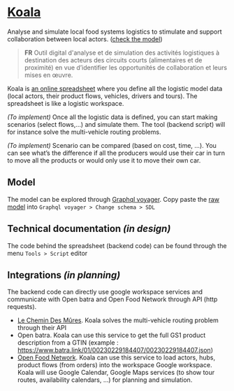 # [Koala](https://docs.google.com/spreadsheets/d/1tjktUMx26vcGmk0r5E-Esn6EIexSXl6BBZ2JEsAOu_k)

Analyse and simulate local food systems logistics to stimulate and support collaboration between local actors. ([check the model](model.graphql))

> **FR** Outil digital d'analyse et de simulation des activités logistiques à destination des acteurs des circuits courts (alimentaires et de proximité) en vue d’identifier les opportunités de collaboration et leurs mises en œuvre.

Koala is [an online spreadsheet](https://docs.google.com/spreadsheets/d/1tjktUMx26vcGmk0r5E-Esn6EIexSXl6BBZ2JEsAOu_k) where you define all the logistic model data (local actors, their product flows, vehicles, drivers and tours). The spreadsheet is like a logistic workspace.

*(To implement)* Once all the logistic data is defined, you can start making scenarios (select flows,…) and simulate them. The tool (backend script) will for instance solve the multi-vehicle routing problems.

*(To implement)* Scenario can be compared (based on cost, time, …). You can see what’s the difference if all the producers would use their car in turn to move all the products or would only use it to move their own car.

## Model

The model can be explored through [Graphql voyager](https://apis.guru/graphql-voyager/). Copy paste the [raw model](https://raw.githubusercontent.com/Qalinca-Labs/koala/main/model.graphql) into `Graphql voyager > Change schema > SDL`

## Technical documentation *(in design)*

The code behind the spreadsheet (backend code) can be found through the menu `Tools > Script` editor

## Integrations *(in planning)*

The backend code can directly use google workspace services and communicate with Open batra and Open Food Network through API (http requests). 

* [Le Chemin Des Mûres](https://www.lechemindesmures.fr/). Koala solves the multi-vehicle routing problem through their API
* Open batra. Koala can use this service to get the full GS1 product description from a GTIN (example : https://www.batra.link/01/00230229184407/00230229184407.json)
* [Open Food Network](https://www.openfoodnetwork.org/). Koala can use this service to load actors, hubs, product flows (from orders) into the workspace
Google workspace. Koala will use Google Calendar, Google Maps services (to show tour routes, availability calendars, …) for planning and simulation.

